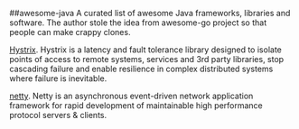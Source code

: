 ##awesome-java
A curated list of awesome Java frameworks, libraries and software. The author stole the idea from awesome-go project so that people can make crappy clones.
 
[Hystrix](https://github.com/Netflix/Hystrix).
Hystrix is a latency and fault tolerance library designed to isolate points of access to remote systems, services and 3rd party libraries, stop cascading failure and enable resilience in complex distributed systems where failure is inevitable.

[netty](https://github.com/netty/netty).
Netty is an asynchronous event-driven network application framework for rapid development of maintainable high performance protocol servers & clients.
